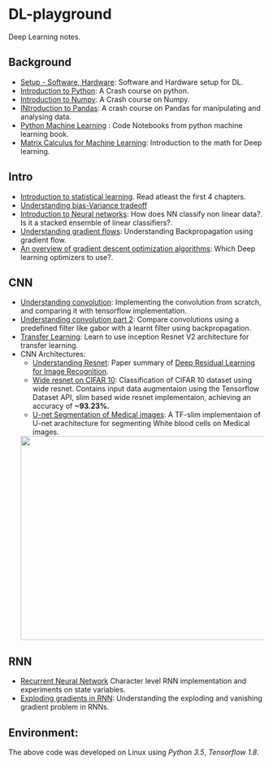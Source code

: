 # DL-playground
Deep Learning notes.

## Background
* [Setup - Software, Hardware](https://github.com/vijayDL/DL-playground/blob/master/background/Setup%20-%20Software%2C%20hardware.ipynb): Software and Hardware setup for DL.
* [Introduction to Python](https://github.com/vijayDL/DL-playground/blob/master/background/Python%20tutorials.ipynb): A Crash course on python.
* [Introduction to Numpy](https://raw.githubusercontent.com/vijayDL/DL-playground/master/background/Numpy%20Tutorials.ipynb): A Crash course on Numpy.
* [INtroduction to Pandas](https://raw.githubusercontent.com/vijayDL/DL-playground/master/background/Pandas%20Crash%20Course.ipynb): A crash course on Pandas for manipulating and analysing data.
* [Python Machine Learning](https://github.com/rasbt/python-machine-learning-book-2nd-edition) : Code Notebooks from python machine learning book.
* [Matrix Calculus for Machine Learning](http://explained.ai/matrix-calculus/index.html): Introduction to the math for Deep learning.

## Intro
 * [Introduction to statistical learning](http://www-bcf.usc.edu/~gareth/ISL/ISLR%20Seventh%20Printing.pdf). Read atleast the first 4 chapters.
 * [Understanding bias-Variance tradeoff](http://scott.fortmann-roe.com/docs/BiasVariance.html)
 * [Introduction to Neural networks](https://github.com/vijayDL/DL-playground/blob/master/intro/1.%20Intro%20to%20Neural%20Networks.ipynb):
    How does NN classify non linear data?. Is it a stacked ensemble of linear classifiers?.
 * [Understanding gradient flows](https://github.com/vijayDL/DL-playground/blob/master/intro/2.%20Gradient%20Flow.ipynb):
    Understanding Backpropagation using gradient flow.
 * [An overview of gradient descent optimization algorithms](http://ruder.io/optimizing-gradient-descent/): Which Deep learning optimizers to use?.
    
## CNN
 * [Understanding convolution](https://github.com/vijayDL/DL-playground/blob/master/cnn/1.%20Understanding%20Convolution.ipynb):  Implementing the convolution from scratch, and comparing it with tensorflow implementation.
 * [Understanding convolution part 2](https://github.com/vijayDL/DL-playground/blob/master/cnn/1a.%20Understanding%20Convolution%20Network%20-%20Part2.ipynb):
   Compare convolutions using a predefined filter like gabor with a learnt filter using backpropagation.
 * [Transfer Learning](https://github.com/vijayDL/DL-playground/blob/master/cnn/2.%20Transfer%20Learning%20inception_resnet_v2.ipynb):
   Learn to use inception Resnet V2 architecture for transfer learning.
 * CNN Architectures:
     * [Understanding Resnet](https://github.com/vijayDL/DL-playground/tree/master/cnn/cnn_architectures/resnet):
      Paper summary of [Deep Residual Learning for Image Recognition](https://arxiv.org/pdf/1512.03385.pdf).
     * [Wide resnet on CIFAR 10](https://github.com/vijayDL/DL-playground/tree/master/cnn/cnn_architectures/wide-resnet):
         Classification of CIFAR 10 dataset using wide resnet. Contains input data augmentaion using the Tensorflow Dataset API, 
         slim based wide resnet implementaion, achieving an accuracy of **~93.23%.**
     * [U-net Segmentation of Medical images](https://github.com/vijayDL/DL-playground/tree/master/cnn/cnn_architectures/segmentation): A TF-slim implementaion of U-net arachitecture for segmenting White blood cells on Medical images.       
     <img src='https://github.com/vijayDL/DL-playground/blob/master/cnn/cnn_architectures/segmentation/result.png' height='400' width='600'>   
  
## RNN
 * [Recurrent Neural Network](https://github.com/vijayDL/DL-playground/blob/master/rnn/1.%20Recurrent%20Neural%20Networks.ipynb)
   Character level RNN implementation and experiments on state variables.
 * [Exploding gradients in RNN](https://github.com/vijayDL/DL-playground/blob/master/rnn/2.%20Exploding%20gradient%20.ipynb):
   Understanding the exploding and vanishing gradient problem in RNNs.
   
   
 ## Environment:
 The above code was developed on Linux using *Python 3.5*, *Tensorflow 1.8*.

